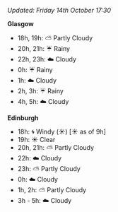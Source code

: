 *Updated: Friday 14th October 17:30*

**Glasgow**

* 18h, 19h: :partly_sunny: Partly Cloudy
* 20h, 21h: :umbrella: Rainy
* 22h, 23h: :cloud: Cloudy
* 0h: :umbrella: Rainy
* 1h: :cloud: Cloudy
* 2h, 3h: :umbrella: Rainy
* 4h, 5h: :cloud: Cloudy

**Edinburgh**

* 18h: :cyclone: Windy (:sunny:) [:sunny: as of 9h]
* 19h: :sunny: Clear
* 20h, 21h: :partly_sunny: Partly Cloudy
* 22h: :cloud: Cloudy
* 23h: :partly_sunny: Partly Cloudy
* 0h: :cloud: Cloudy
* 1h, 2h: :partly_sunny: Partly Cloudy
* 3h - 5h: :cloud: Cloudy
